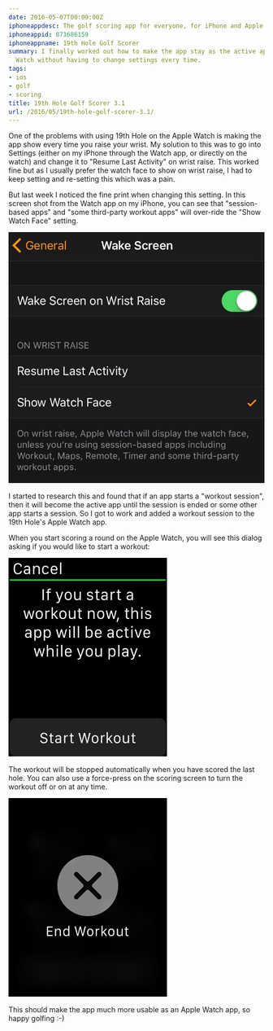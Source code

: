 ```yaml
---
date: 2016-05-07T00:00:00Z
iphoneappdesc: The golf scoring app for everyone, for iPhone and Apple Watch.
iphoneappid: 871686159
iphoneappname: 19th Hole Golf Scorer
summary: I finally worked out how to make the app stay as the active app on my Apple
  Watch without having to change settings every time.
tags:
- ios
- golf
- scoring
title: 19th Hole Golf Scorer 3.1
url: /2016/05/19th-hole-golf-scorer-3.1/
---
```


One of the problems with using 19th Hole on the Apple Watch is making the app
show every time you raise your wrist. My solution to this was to go into
Settings (either on my iPhone through the Watch app, or directly on the watch)
and change it to "Resume Last Activity" on wrist raise. This worked fine but as
I usually prefer the watch face to show on wrist raise, I had to keep setting
and re-setting this which was a pain.

But last week I noticed the fine print when changing this setting. In this
screen shot from the Watch app on my iPhone, you can see that "session-based
apps" and "some third-party workout apps" will over-ride the "Show Watch Face"
setting.

![Wrist raise settings][1]

I started to research this and found that if an app starts a "workout session",
then it will become the active app until the session is ended or some other app
starts a session. So I got to work and added a workout session to the 19th
Hole's Apple Watch app.

When you start scoring a round on the Apple Watch, you will see this dialog
asking if you would like to start a workout:

![Start workout dialog][2]

The workout will be stopped automatically when you have scored the last hole.
You can also use a force-press on the scoring screen to turn the workout off or
on at any time.

![Stop workout][3]

This should make the app much more usable as an Apple Watch app, so happy
golfing :-)

[1]: /images/WakeScreen.jpg
[2]: /images/Watch-workout.png
[3]: /images/Watch_end_workout.png
